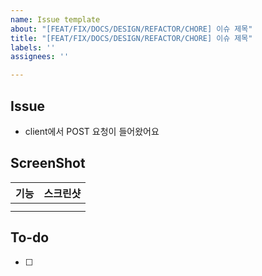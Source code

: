 ```yaml
---
name: Issue template
about: "[FEAT/FIX/DOCS/DESIGN/REFACTOR/CHORE] 이슈 제목"
title: "[FEAT/FIX/DOCS/DESIGN/REFACTOR/CHORE] 이슈 제목"
labels: ''
assignees: ''

---
```


## Issue

- client에서 POST 요청이 들어왔어요

## ScreenShot
|기능|스크린샷|
|:--:|:--:|
||<img src = "">
||<img src = "">

## To-do
- [ ]
